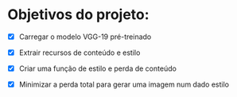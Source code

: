 # Objetivos do projeto:

-[X] Carregar o modelo VGG-19 pré-treinado

-[X] Extrair recursos de conteúdo e estilo

-[X] Criar uma função de estilo e perda de conteúdo

-[X] Minimizar a perda total para gerar uma imagem num dado estilo

